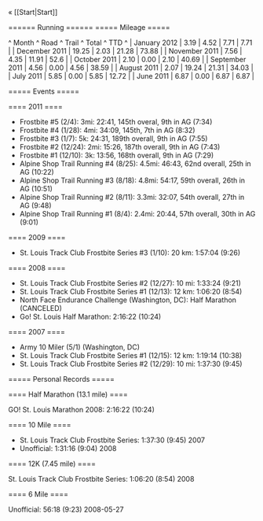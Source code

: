 « [[Start|Start]]

====== Running ======
===== Mileage =====

^ Month ^ Road ^ Trail ^ Total ^ TTD ^
| January 2012 | 3.19 | 4.52 | 7.71 | 7.71 |
| December 2011 | 19.25 | 2.03 | 21.28 | 73.88 |
| November 2011 | 7.56 | 4.35 | 11.91 | 52.6 |
| October 2011 | 2.10 | 0.00 | 2.10 | 40.69 | 
| September 2011 | 4.56 | 0.00 | 4.56 | 38.59 |
| August 2011 | 2.07 | 19.24 | 21.31 | 34.03 |
| July 2011 | 5.85 | 0.00 | 5.85 | 12.72 |
| June 2011 | 6.87 | 0.00 | 6.87 | 6.87 |

===== Events =====

==== 2011 ====

  * Frostbite #5 (2/4): 3mi: 22:41, 145th overal, 9th in AG (7:34)
  * Frostbite #4 (1/28): 4mi: 34:09, 145th, 7th in AG (8:32)
  * Frostbite #3 (1/7): 5k: 24:31, 189th overall, 9th in AG (7:55)
  * Frostbite #2 (12/24): 2mi: 15:26, 187th overall, 9th in AG (7:43)
  * Frostbite #1 (12/10): 3k: 13:56, 168th overall, 9th in AG (7:29)
  * Alpine Shop Trail Running #4 (8/25): 4.5mi: 46:43, 62nd overall, 25th in AG (10:22)
  * Alpine Shop Trail Running #3 (8/18): 4.8mi: 54:17, 59th overall, 26th in AG (10:51)
  * Alpine Shop Trail Running #2 (8/11): 3.3mi: 32:07, 54th overall, 27th in AG (9:48)
  * Alpine Shop Trail Running #1 (8/4): 2.4mi: 20:44, 57th overall, 30th in AG (9:01)

==== 2009 ====

  * St. Louis Track Club Frostbite Series #3 (1/10): 20 km: 1:57:04 (9:26)

==== 2008 ====

  * St. Louis Track Club Frostbite Series #2 (12/27): 10 mi: 1:33:24 (9:21)
  * St. Louis Track Club Frostbite Series #1 (12/13): 12 km: 1:06:20 (8:54)
  * North Face Endurance Challenge (Washington, DC): Half Marathon (CANCELED)
  * Go! St. Louis Half Marathon: 2:16:22 (10:24)

==== 2007 ====

  * Army 10 Miler (5/1) (Washington, DC)
  * St. Louis Track Club Frostbite Series #1 (12/15): 12 km: 1:19:14 (10:38)
  * St. Louis Track Club Frostbite Series #2 (12/29): 10 mi: 1:37:30 (9:45)

===== Personal Records =====

==== Half Marathon (13.1 mile) ====

GO! St. Louis Marathon 2008: 2:16:22 (10:24)

==== 10 Mile ====

  * St. Louis Track Club Frostbite Series: 1:37:30 (9:45) 2007
  * Unofficial: 1:31:16 (9:04) 2008

==== 12K (7.45 mile) ====

St. Louis Track Club Frostbite Series: 1:06:20 (8:54) 2008

==== 6 Mile ====

Unofficial: 56:18 (9:23) 2008-05-27


